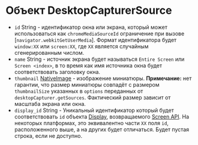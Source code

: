 # Объект DesktopCapturerSource

* `id` String - идентификатор окна или экрана, который может использоваться как `chromeMediaSourceId` ограничение при вызове [`navigator.webkitGetUserMedia`]. Формат идентификатора будет `window:XX` или `screen:XX`, где `XX` является случайным сгенерированным числом.
* `name` String - источник экрана будет называться `Entire Screen` или `Screen <index>`, в то время как имя источника окна будет соответствовать заголовку окна.
* `thumbnail` [NativeImage](../native-image.md) - изображение миниатюры. **Примечание:** нет гарантии, что размер миниатюры совпадёт с размером `thumbnailSize` указанных в `options` переданных от `desktopCapturer.getSources`. Фактический размер зависит от масштаба экрана или окна.
* `display_id` String - Уникальный идентификатор который будет соответствовать `id` объекта [Display](display.md), возвращаемого [Screen API](../screen.md). На некоторых платформах, это эквивалентно части `XX` поля `id`, расположенного выше, а на других будет отличаться. Будет пустая строка, если не доступно.